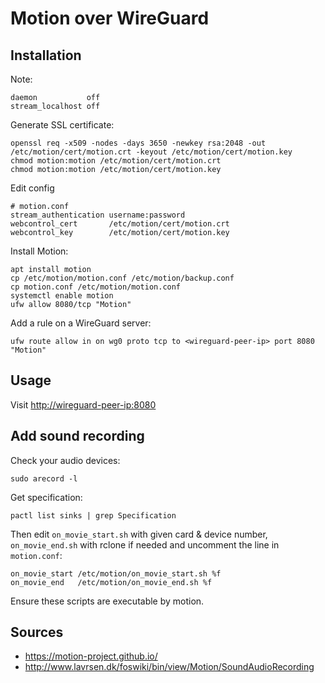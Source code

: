 # Motion over WireGuard

## Installation
Note: 
```
daemon           off
stream_localhost off
```

Generate SSL certificate:
```shell
openssl req -x509 -nodes -days 3650 -newkey rsa:2048 -out /etc/motion/cert/motion.crt -keyout /etc/motion/cert/motion.key
chmod motion:motion /etc/motion/cert/motion.crt
chmod motion:motion /etc/motion/cert/motion.key
```

Edit config
```shell
# motion.conf
stream_authentication username:password
webcontrol_cert       /etc/motion/cert/motion.crt
webcontrol_key        /etc/motion/cert/motion.key
```

Install Motion:
```shell
apt install motion
cp /etc/motion/motion.conf /etc/motion/backup.conf
cp motion.conf /etc/motion/motion.conf
systemctl enable motion
ufw allow 8080/tcp "Motion"
```

Add a rule on a WireGuard server:
```shell
ufw route allow in on wg0 proto tcp to <wireguard-peer-ip> port 8080 "Motion"
```

## Usage
Visit [http://wireguard-peer-ip:8080](http://wireguard-peer-ip:8080)

## Add sound recording
Check your audio devices:
```shell
sudo arecord -l
```
Get specification:
```shell
pactl list sinks | grep Specification
```

Then edit `on_movie_start.sh` with given card & device number,
`on_movie_end.sh` with rclone if needed and uncomment the line in `motion.conf`:
```
on_movie_start /etc/motion/on_movie_start.sh %f
on_movie_end   /etc/motion/on_movie_end.sh %f
```
Ensure these scripts are executable by motion.

## Sources
- https://motion-project.github.io/
- http://www.lavrsen.dk/foswiki/bin/view/Motion/SoundAudioRecording
